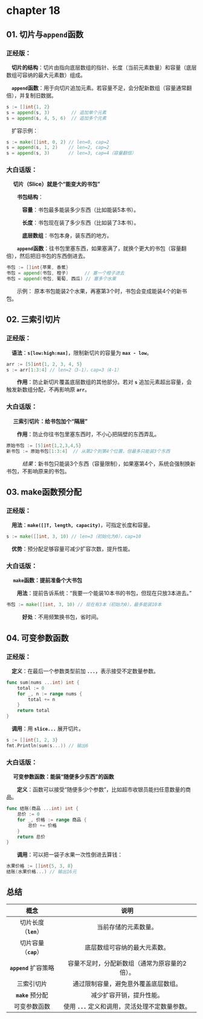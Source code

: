 # chapter 18

## 01. 切片与`append`函数
### 正经版：

&emsp;**切片的结构**：切片由指向底层数组的指针、长度（当前元素数量）和容量（底层数组可容纳的最大元素数）组成。

&emsp;**`append`函数**：用于向切片追加元素。若容量不足，会分配新数组（容量通常翻倍），并复制旧数据。
```go
s := []int{1, 2}
s = append(s, 3)        // 追加单个元素
s = append(s, 4, 5, 6)  // 追加多个元素
```

&emsp;扩容示例：
```go
s := make([]int, 0, 2) // len=0, cap=2
s = append(s, 1, 2)    // len=2, cap=2
s = append(s, 3)       // len=3, cap=4（容量翻倍）
```

### 大白话版：

&emsp; **切片（Slice）就是个“能变大的书包”**

&emsp;&emsp;**书包结构**：

&emsp;&emsp;&emsp;**容量**：书包最多能装多少东西（比如能装5本书）。

&emsp;&emsp;&emsp;**长度**：书包现在装了多少东西（比如装了3本书）。

&emsp;&emsp;&emsp;**底层数组**：书包本身，装东西的地方。

&emsp;&emsp;**`append`函数**：往书包里塞东西，如果塞满了，就换个更大的书包（容量翻倍），然后把旧书包的东西倒进去。
```go
书包 := []int{苹果, 香蕉}  
书包 = append(书包, 橙子)      // 塞一个橙子进去  
书包 = append(书包, 葡萄, 西瓜) // 塞多个水果  
```

&emsp;&emsp;示例：
原本书包能装2个水果，再塞第3个时，书包会变成能装4个的新书包。

## 02. 三索引切片
### 正经版：

&emsp;**语法**：**`s[low:high:max]`**，限制新切片的容量为 **`max - low`**。
```go
arr := [5]int{1, 2, 3, 4, 5}
s := arr[1:3:4] // len=2（3-1），cap=3（4-1）
```

&emsp;&emsp;**作用**：防止新切片覆盖底层数组的其他部分。若对 **`s`** 追加元素超出容量，会触发新数组分配，不再影响原 **`arr`**。

### 大白话版：

&emsp; **三索引切片：给书包加个“隔层”**

&emsp;&emsp;**作用**：防止你往书包里塞东西时，不小心把隔壁的东西弄乱。
```go
原始书包 := [5]int{1,2,3,4,5}  
新书包 := 原始书包[1:3:4]  // 从第2个到第4个位置，但最多只能装3个东西  
```

&emsp;&emsp;&emsp;*结果*：新书包只能装3个东西（容量限制），如果塞第4个，系统会强制换新书包，不影响原来的书包。

## 03. make函数预分配
### 正经版：

&emsp;**用法**：**`make([]T, length, capacity)`**，可指定长度和容量。
```go
s := make([]int, 3, 10) // len=3（初始化为0），cap=10
```

&emsp;**优势**：预分配足够容量可减少扩容次数，提升性能。

### 大白话版：

&emsp; **`make`函数：提前准备个大书包**

&emsp;&emsp;**用法**：提前告诉系统：“我要一个能装10本书的书包，但现在只放3本进去。”
```go
书包 := make([]int, 3, 10) // 现在有3本（初始为0），最多能装10本  
```

&emsp;&emsp;&emsp;**好处**：不用频繁换书包，省时间。

## 04. 可变参数函数
### 正经版：

&emsp;**定义**：在最后一个参数类型前加 **`...`**，表示接受不定数量参数。
```go
func sum(nums ...int) int {
    total := 0
    for _, n := range nums {
        total += n
    }
    return total
}
```

&emsp;**调用**：用 **`slice...`** 展开切片。
```go
s := []int{1, 2, 3}
fmt.Println(sum(s...)) // 输出6
```

### 大白话版：

&emsp; **可变参数函数：能装“随便多少东西”的函数**

&emsp;&emsp;**定义**：函数可以接受“随便多少个参数”，比如超市收银员能扫任意数量的商品。
```go
func 结账(商品 ...int) int {  
    总价 := 0  
    for _, 价格 := range 商品 {  
        总价 += 价格  
    }  
    return 总价  
}  
```

&emsp;&emsp;**调用**：可以把一袋子水果一次性倒进去算钱：
```go
水果价格 := []int{5, 3, 8}  
结账(水果价格...) // 输出16元  
```

## 总结

|概念|说明|
|:-----:|:-----:|
|切片长度（**`len`**）|当前存储的元素数量。|
|切片容量（**`cap`**）|底层数组可容纳的最大元素数。|
|**`append`** 扩容策略|容量不足时，分配新数组（通常为原容量的2倍）。|
|三索引切片|通过限制容量，避免意外覆盖底层数组。|
| **`make`** 预分配|减少扩容开销，提升性能。|
|可变参数函数|使用 **`...`** 定义和调用，灵活处理不定数量参数。|
